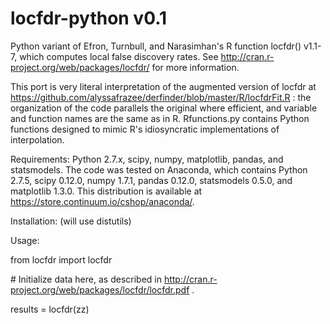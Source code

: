 locfdr-python v0.1
==================

Python variant of Efron, Turnbull, and Narasimhan's R function locfdr() v1.1-7, which computes local false discovery rates. See http://cran.r-project.org/web/packages/locfdr/ for more information.

This port is very literal interpretation of the augmented version of locfdr at https://github.com/alyssafrazee/derfinder/blob/master/R/locfdrFit.R : the organization of the code parallels the original where efficient, and variable and function names are the same as in R. Rfunctions.py contains Python functions designed to mimic R's idiosyncratic implementations of interpolation.

Requirements: Python 2.7.x, scipy, numpy, matplotlib, pandas, and statsmodels. The code was tested on Anaconda, which contains Python 2.7.5, scipy 0.12.0, numpy 1.7.1, pandas 0.12.0, statsmodels 0.5.0, and matplotlib 1.3.0. This distribution is available at https://store.continuum.io/cshop/anaconda/.

Installation: (will use distutils)

Usage:

from locfdr import locfdr

\# Initialize data here, as described in http://cran.r-project.org/web/packages/locfdr/locfdr.pdf .

results = locfdr(zz)